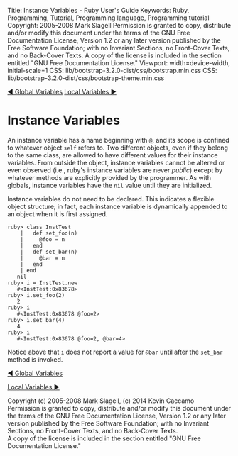 Title: Instance Variables - Ruby User's Guide
Keywords: Ruby, Programming, Tutorial, Programming language, Programming tutorial
Copyright: 2005-2008 Mark Slagell
           Permission is granted to copy, distribute and/or modify this document under the terms of the GNU Free Documentation License, Version 1.2 or any later version published by the Free Software Foundation; with no Invariant Sections, no Front-Cover Texts, and no Back-Cover Texts.
           A copy of the license is included in the section entitled "GNU Free Documentation License."
Viewport: width=device-width, initial-scale=1
CSS: lib/bootstrap-3.2.0-dist/css/bootstrap.min.css
CSS: lib/bootstrap-3.2.0-dist/css/bootstrap-theme.min.css

<div class="container">
<!-- Previous page -->
<a href="globalvars.html" class="btn btn-default">&#9668; Global Variables</a>
<!-- Next page -->
<a href="localvars.html" class="btn btn-default">Local Variables &#9658;</a>

Instance Variables
==================

An instance variable has a name beginning with `@`, and its
scope is confined to whatever object `self` refers to.
Two different objects, even if they belong to the same class, are
allowed to have different values for their instance variables.
From outside the object, instance variables cannot be altered or even
observed (i.e., ruby's instance variables are never *public*)
except by whatever methods are explicitly provided by the
programmer.  As with globals, instance variables have the
`nil` value until they are initialized.

Instance variables do not need to be declared.  This indicates a flexible
object structure; in fact, each instance variable is dynamically
appended to an object when it is first assigned.

    ruby> class InstTest
        |   def set_foo(n)
        |     @foo = n
        |   end
        |   def set_bar(n)
        |     @bar = n
        |   end
        | end
       nil
    ruby> i = InstTest.new
       #<InstTest:0x83678>
    ruby> i.set_foo(2)
       2
    ruby> i
       #<InstTest:0x83678 @foo=2>
    ruby> i.set_bar(4)
       4
    ruby> i
       #<InstTest:0x83678 @foo=2, @bar=4>

Notice above that `i` does not report a value for
`@bar` until after the `set_bar` method is
invoked.

<!-- Previous page -->
<a href="globalvars.html" class="btn btn-default">&#9668; Global Variables</a>
<!-- Next page -->
<a href="localvars.html" class="btn btn-default">Local Variables &#9658;</a>

Copyright (c) 2005-2008 Mark Slagell, (c) 2014 Kevin Caccamo  
Permission is granted to copy, distribute and/or modify this document under the terms of the GNU Free Documentation License, Version 1.2 or any later version published by the Free Software Foundation; with no Invariant Sections, no Front-Cover Texts, and no Back-Cover Texts.  
A copy of the license is included in the section entitled "GNU Free Documentation License."

</div>
<script src="lib/jquery-1.11.1.min.js"></script>
<script src="lib/bootstrap-3.2.0-dist/js/bootstrap.min.js"></script>
<script src="kbdnav.js"></script>
